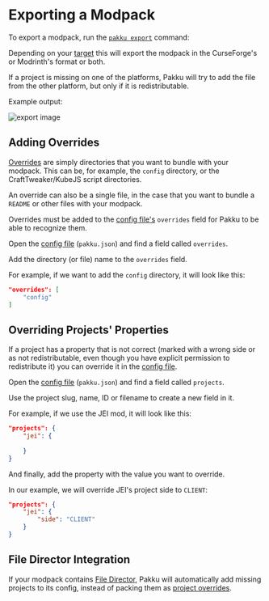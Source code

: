 # Exporting a Modpack

To export a modpack, run the [`pakku export`] command:

<include from="pakku-export.md" element-id="snippet-cmd"></include>

Depending on your [target](Lock-File.md#properties)
this will export the modpack in the CurseForge's or Modrinth's format or both.

<note>
If a project is missing on one of the platforms,
Pakku will try to add the file from the other platform,
but only if it is redistributable.
</note>

Example output:

<img src="screenshot_export.png" alt="export image"/>

## Adding Overrides

[Overrides](Pakku-Terminology.md#override) are simply
directories that you want to bundle with your modpack.
This can be, for example, the `config` directory,
or the CraftTweaker/KubeJS script directories.

An override can also be a single file,
in the case that you want to bundle a `README` or other files with your modpack.

Overrides must be added to the [config file's](Config-File.md)
`overrides` field for Pakku to be able to recognize them.

<procedure title="To add an override:">
<step>

Open the [config file](Config-File.md) (`pakku.json`)
and find a field called `overrides`.

</step>
<step>

Add the directory (or file) name to the `overrides` field.

For example, if we want to add the `config` directory,
it will look like this:
```JSON
"overrides": [
    "config"
]
```

</step>
</procedure>

## Overriding Projects' Properties

If a project has a property that is not correct
(marked with a wrong side or as not redistributable,
even though you have explicit permission to redistribute it)
you can override it in the [config file](Config-File.md).

<procedure title="To override a property:">
<step>

Open the [config file](Config-File.md) (`pakku.json`)
and find a field called `projects`.

</step>
<step>

Use the project slug, name, ID or filename to create
a new field in it.

For example, if we use the JEI mod,
it will look like this:
```JSON
"projects": {
    "jei": {
       
    }
}
```

</step>
<step>

And finally, add the property with the value you want to override.

In our example, we will override JEI's project side to `CLIENT`:
```JSON
"projects": {
    "jei": {
        "side": "CLIENT"
    }
}
```

</step>
</procedure>

[//]: # (## Exporting a Server Pack)

[//]: # ()
[//]: # (To export a server pack, run the [`pakku export`] command)

[//]: # (with the [`-s`] or [`--server-pack`] flag:)

[//]: # ()
[//]: # (<var name="arg" value="[<path>] --server-pack"/>)

[//]: # (<include from="pakku-export.md" element-id="snippet-cmd"></include>)

[//]: # ()
[//]: # (The `[<path>]` argument is optional.)

[//]: # ()
[//]: # (This will export only:)

[//]: # ()
[//]: # (- projects with the `BOTH` or `SERVER` side. Project with no side will be exported as `BOTH`.)

[//]: # (- `overrides` and `server_overrides` defined in the [config file]&#40;Config-File.md&#41; &#40;`pakku.json`&#41;,)

[//]: # (- [project overrides]&#40;Pakku-Terminology.md#project-override&#41; included in the )

[//]: # (`.pakku/overrides` or `.pakku/server-overrides` directory.)

## File Director Integration

If your modpack contains [File Director](https://github.com/TerraFirmaCraft-The-Final-Frontier/FileDirector),
Pakku will automatically add missing projects to its config,
instead of packing them as [project overrides](Pakku-Terminology.md#project-override).

[`pakku export`]: pakku-export.md
[`-s`]: pakku-export.md#options
[`--server-pack`]: pakku-export.md#options